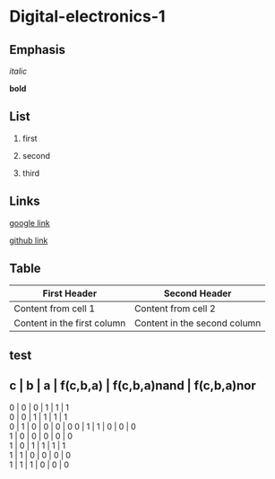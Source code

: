 # Digital-electronics-1
## Emphasis
*italic*

**bold**

## List
1. first

458. second

846. third

## Links
[google link](https://www.google.com "Google's Homepage")

[github link](https://www.github.com "Github Homepage")

## Table
First Header | Second Header
------------ | -------------
Content from cell 1 | Content from cell 2
Content in the first column | Content in the second column



## test
 c | b | a | f(c,b,a) | f(c,b,a)nand | f(c,b,a)nor
--------------------------------------------------
 0 | 0 | 0 | 1 | 1 | 1  
 0 | 0 | 1 | 1 | 1 | 1  
 0 | 1 | 0 | 0 | 0 | 0 
 0 | 1 | 1 | 0 | 0 | 0  
 1 | 0 | 0 | 0 | 0 | 0  
 1 | 0 | 1 | 1 | 1 | 1  
 1 | 1 | 0 | 0 | 0 | 0  
 1 | 1 | 1 | 0 | 0 | 0  
